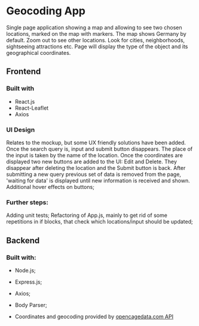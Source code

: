 # Geocoding App 

Single page application showing a map and allowing to see two chosen locations, marked on the map with markers. The map shows Germany by default. Zoom out to see other locations. Look for cities, neighborhoods, sightseeing attractions etc. Page will display the type of the object and its geographical coordinates. 

## Frontend 

### Built with
* React.js
* React-Leaflet
* Axios

### UI Design 
Relates to the mockup, but some UX friendly solutions have been added.
Once the search query is, input and submit button disappears. The place of the input is taken by the name of the location. 
Once the coordinates are displayed two new buttons are added to the UI: Edit and Delete. They disappear after deleting the location and the Submit button is back.
After submitting a new query previous set of data is removed from the page, 'waiting for data' is displayed until new information is received and shown. 
Additional hover effects on buttons; 

### Further steps:
Adding unit tests;
Refactoring of App.js, mainly to get rid of some repetitions in if blocks, that check which locations/input should be updated;
 
## Backend

### Built with:
* Node.js;
* Express.js;
* Axios;
* Body Parser;

* Coordinates and geocoding provided by [opencagedata.com API](opencagedata.com) 